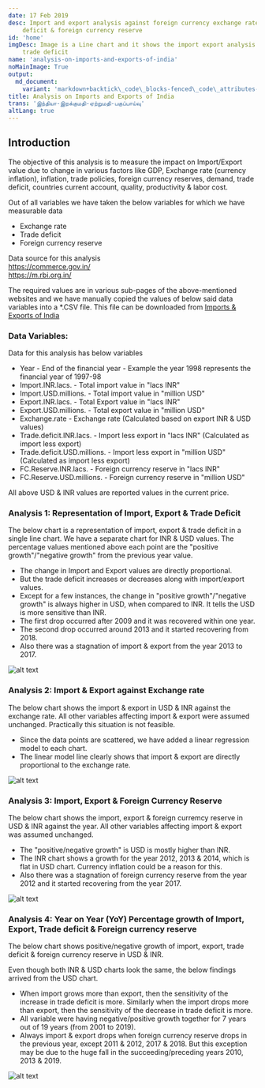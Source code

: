 ```yaml
---
date: 17 Feb 2019
desc: Import and export analysis against foreign currency exchange rate, trade
    deficit & foreign currency reserve
id: 'home'
imgDesc: Image is a Line chart and it shows the import export analysis against
    trade deficit
name: 'analysis-on-imports-and-exports-of-india'
noMainImage: True
output:
  md_document:
    variant: 'markdown+backtick\_code\_blocks-fenced\_code\_attributes-header\_attributes'
title: Analysis on Imports and Exports of India
trans: 'இந்தியா-இறக்குமதி-ஏற்றுமதி-பகுப்பாய்வு'
altLang: true
---
```

<div>
    <adsbygoogle />
</div>
<Adsense
          data-ad-client="ca-pub-3042269102042405"
          data-ad-slot="1234567890"
/>

Introduction
------------

The objective of this analysis is to measure the impact on Import/Export
value due to change in various factors like GDP, Exchange rate (currency
inflation), inflation, trade policies, foreign currency reserves,
demand, trade deficit, countries current account, quality, productivity
& labor cost.

Out of all variables we have taken the below variables for which we have
measurable data

-   Exchange rate
-   Trade deficit
-   Foreign currency reserve

Data source for this analysis\
<https://commerce.gov.in/>\
<https://m.rbi.org.in/>

The required values are in various sub-pages of the above-mentioned websites and
we have manually copied the values of below said data variables into a
\*.CSV file. This file can be downloaded from [Imports & Exports of India](http://thedatatalks.in/datas/economics/import_export.csv)

### Data Variables:

Data for this analysis has below variables

-   Year - End of the financial year - Example the year 1998 represents the
    financial year of 1997-98
-   Import.INR.lacs. - Total import value in "lacs INR"
-   Import.USD.millions. - Total import value in "million USD"
-   Export.INR.lacs. - Total Export value in "lacs INR"
-   Export.USD.millions. - Total export value in "million USD"
-   Exchange.rate - Exchange rate (Calculated based on export INR & USD
    values)
-   Trade.deficit.INR.lacs. - Import less export in "lacs INR"
    (Calculated as import less export)
-   Trade.deficit.USD.millions. - Import less export in "million USD"
    (Calculated as import less export)
-   FC.Reserve.INR.lacs. - Foreign currency reserve in "lacs INR"
-   FC.Reserve.USD.millions. - Foreign currency reserve in "million USD"

All above USD & INR values are reported values in the current price.

### Analysis 1: Representation of Import, Export & Trade Deficit

The below chart is a representation of import, export & trade deficit in
a single line chart. We have a separate chart for INR & USD values. The
percentage values mentioned above each point are the "positive growth"/"negative growth" from the
previous year value.

-   The change in Import and Export values are directly proportional.
-   But the trade deficit increases or decreases along with
    import/export values.
-   Except for a few instances, the change in "positive
    growth"/"negative growth" is always higher in USD, when compared to
    INR. It tells the USD is more sensitive than INR.
-   The first drop occurred after 2009 and it was recovered within one
    year.
-   The second drop occurred around 2013 and it started recovering
    from 2018.
-   Also there was a stagnation of import & export from the year 2013
    to 2017.

<img src="/economics/import-export-analysis/figure-markdown/img1.png" alt="alt text" class="blogs_image">

<!-- ![](/economics/import-export-analysis/figure-markdown/img1.png) -->

### Analysis 2: Import & Export against Exchange rate

The below chart shows the import & export in USD & INR against the
exchange rate. All other variables affecting import & export were
assumed unchanged. Practically this situation is not feasible.

-   Since the data points are scattered, we have added a linear
    regression model to each chart.
-   The linear model line clearly shows that import & export are
    directly proportional to the exchange rate.

<img src="/economics/import-export-analysis/figure-markdown/img2.png" alt="alt text" class="blogs_image">

### Analysis 3: Import, Export & Foreign Currency Reserve

The below chart shows the import, export & foreign curremcy reserve in
USD & INR against the year. All other variables affecting import &
export was assumed unchanged.

-   The "positive/negative growth" is USD is mostly higher than INR.
-   The INR chart shows a growth for the year 2012, 2013 & 2014, which
    is flat in USD chart. Currency inflation could be a reason for this.
-   Also there was a stagnation of foreign currency reserve from the
    year 2012 and it started recovering from the year 2017.

<!-- ![](/economics/import-export-analysis/figure-markdown/img3.png) -->
<img src="/economics/import-export-analysis/figure-markdown/img3.png" alt="alt text" class="blogs_image">

### Analysis 4: Year on Year (YoY) Percentage growth of Import, Export, Trade deficit & Foreign currency reserve

The below chart shows positive/negative growth of import, export, trade
deficit & foreign currency reserve in USD & INR.

Even though both INR & USD charts look the same, the below findings
arrived from the USD chart.

-   When import grows more than export, then the sensitivity of the
    increase in trade deficit is more. Similarly when the import drops
    more than export, then the sensitivity of the decrease in trade
    deficit is more.
-   All variable were having negative/positive growth together for 7
    years out of 19 years (from 2001 to 2019).
-   Always import & export drops when foreign currency reserve drops in
    the previous year, except 2011 & 2012, 2017 & 2018. But this
    exception may be due to the huge fall in the succeeding/preceding years 2010, 2013 & 2019.


<img src="/economics/import-export-analysis/figure-markdown/img4.png" alt="alt text" class="blogs_image">

<style>   

</style>